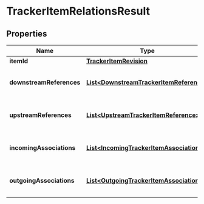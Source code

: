 

# TrackerItemRelationsResult

## Properties

Name | Type | Description | Notes
------------ | ------------- | ------------- | -------------
**itemId** | [**TrackerItemRevision**](TrackerItemRevision.md) |  |  [optional]
**downstreamReferences** | [**List&lt;DownstreamTrackerItemReference&gt;**](DownstreamTrackerItemReference.md) | References and associations to the item |  [optional]
**upstreamReferences** | [**List&lt;UpstreamTrackerItemReference&gt;**](UpstreamTrackerItemReference.md) | References and associations to the item |  [optional]
**incomingAssociations** | [**List&lt;IncomingTrackerItemAssociation&gt;**](IncomingTrackerItemAssociation.md) | References and associations to the item |  [optional]
**outgoingAssociations** | [**List&lt;OutgoingTrackerItemAssociation&gt;**](OutgoingTrackerItemAssociation.md) | References and associations to the item |  [optional]



